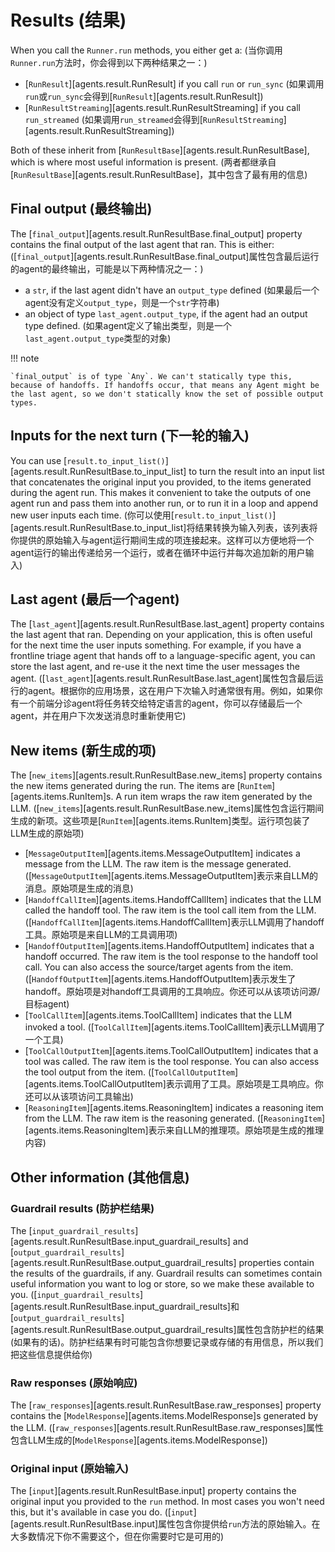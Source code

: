 # Results (结果)

When you call the `Runner.run` methods, you either get a: (当你调用`Runner.run`方法时，你会得到以下两种结果之一：)

-   [`RunResult`][agents.result.RunResult] if you call `run` or `run_sync` (如果调用`run`或`run_sync`会得到[`RunResult`][agents.result.RunResult])
-   [`RunResultStreaming`][agents.result.RunResultStreaming] if you call `run_streamed` (如果调用`run_streamed`会得到[`RunResultStreaming`][agents.result.RunResultStreaming])

Both of these inherit from [`RunResultBase`][agents.result.RunResultBase], which is where most useful information is present. (两者都继承自[`RunResultBase`][agents.result.RunResultBase]，其中包含了最有用的信息)

## Final output (最终输出)

The [`final_output`][agents.result.RunResultBase.final_output] property contains the final output of the last agent that ran. This is either: ([`final_output`][agents.result.RunResultBase.final_output]属性包含最后运行的agent的最终输出，可能是以下两种情况之一：)

-   a `str`, if the last agent didn't have an `output_type` defined (如果最后一个agent没有定义`output_type`，则是一个`str`字符串)
-   an object of type `last_agent.output_type`, if the agent had an output type defined. (如果agent定义了输出类型，则是一个`last_agent.output_type`类型的对象)

!!! note

    `final_output` is of type `Any`. We can't statically type this, because of handoffs. If handoffs occur, that means any Agent might be the last agent, so we don't statically know the set of possible output types.

## Inputs for the next turn (下一轮的输入)

You can use [`result.to_input_list()`][agents.result.RunResultBase.to_input_list] to turn the result into an input list that concatenates the original input you provided, to the items generated during the agent run. This makes it convenient to take the outputs of one agent run and pass them into another run, or to run it in a loop and append new user inputs each time. (你可以使用[`result.to_input_list()`][agents.result.RunResultBase.to_input_list]将结果转换为输入列表，该列表将你提供的原始输入与agent运行期间生成的项连接起来。这样可以方便地将一个agent运行的输出传递给另一个运行，或者在循环中运行并每次追加新的用户输入)

## Last agent (最后一个agent)

The [`last_agent`][agents.result.RunResultBase.last_agent] property contains the last agent that ran. Depending on your application, this is often useful for the next time the user inputs something. For example, if you have a frontline triage agent that hands off to a language-specific agent, you can store the last agent, and re-use it the next time the user messages the agent. ([`last_agent`][agents.result.RunResultBase.last_agent]属性包含最后运行的agent。根据你的应用场景，这在用户下次输入时通常很有用。例如，如果你有一个前端分诊agent将任务转交给特定语言的agent，你可以存储最后一个agent，并在用户下次发送消息时重新使用它)

## New items (新生成的项)

The [`new_items`][agents.result.RunResultBase.new_items] property contains the new items generated during the run. The items are [`RunItem`][agents.items.RunItem]s. A run item wraps the raw item generated by the LLM. ([`new_items`][agents.result.RunResultBase.new_items]属性包含运行期间生成的新项。这些项是[`RunItem`][agents.items.RunItem]类型。运行项包装了LLM生成的原始项)

-   [`MessageOutputItem`][agents.items.MessageOutputItem] indicates a message from the LLM. The raw item is the message generated. ([`MessageOutputItem`][agents.items.MessageOutputItem]表示来自LLM的消息。原始项是生成的消息)
-   [`HandoffCallItem`][agents.items.HandoffCallItem] indicates that the LLM called the handoff tool. The raw item is the tool call item from the LLM. ([`HandoffCallItem`][agents.items.HandoffCallItem]表示LLM调用了handoff工具。原始项是来自LLM的工具调用项)
-   [`HandoffOutputItem`][agents.items.HandoffOutputItem] indicates that a handoff occurred. The raw item is the tool response to the handoff tool call. You can also access the source/target agents from the item. ([`HandoffOutputItem`][agents.items.HandoffOutputItem]表示发生了handoff。原始项是对handoff工具调用的工具响应。你还可以从该项访问源/目标agent)
-   [`ToolCallItem`][agents.items.ToolCallItem] indicates that the LLM invoked a tool. ([`ToolCallItem`][agents.items.ToolCallItem]表示LLM调用了一个工具)
-   [`ToolCallOutputItem`][agents.items.ToolCallOutputItem] indicates that a tool was called. The raw item is the tool response. You can also access the tool output from the item. ([`ToolCallOutputItem`][agents.items.ToolCallOutputItem]表示调用了工具。原始项是工具响应。你还可以从该项访问工具输出)
-   [`ReasoningItem`][agents.items.ReasoningItem] indicates a reasoning item from the LLM. The raw item is the reasoning generated. ([`ReasoningItem`][agents.items.ReasoningItem]表示来自LLM的推理项。原始项是生成的推理内容)

## Other information (其他信息)

### Guardrail results (防护栏结果)

The [`input_guardrail_results`][agents.result.RunResultBase.input_guardrail_results] and [`output_guardrail_results`][agents.result.RunResultBase.output_guardrail_results] properties contain the results of the guardrails, if any. Guardrail results can sometimes contain useful information you want to log or store, so we make these available to you. ([`input_guardrail_results`][agents.result.RunResultBase.input_guardrail_results]和[`output_guardrail_results`][agents.result.RunResultBase.output_guardrail_results]属性包含防护栏的结果(如果有的话)。防护栏结果有时可能包含你想要记录或存储的有用信息，所以我们把这些信息提供给你)

### Raw responses (原始响应)

The [`raw_responses`][agents.result.RunResultBase.raw_responses] property contains the [`ModelResponse`][agents.items.ModelResponse]s generated by the LLM. ([`raw_responses`][agents.result.RunResultBase.raw_responses]属性包含LLM生成的[`ModelResponse`][agents.items.ModelResponse])

### Original input (原始输入)

The [`input`][agents.result.RunResultBase.input] property contains the original input you provided to the `run` method. In most cases you won't need this, but it's available in case you do. ([`input`][agents.result.RunResultBase.input]属性包含你提供给`run`方法的原始输入。在大多数情况下你不需要这个，但在你需要时它是可用的)
